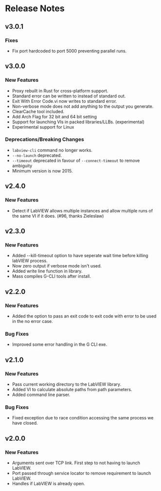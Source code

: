 # Release Notes

## v3.0.1

### Fixes

* Fix port hardcoded to port 5000 preventing parallel runs.

## v3.0.0

### New Features

* Proxy rebuilt in Rust for cross-platform support.
* Standard error can be written to instead of standard out.
* Exit With Error Code.vi now writes to standard error.
* Non-verbose mode does not add anything to the output you generate.
* ClearCache tool included.
* Add Arch Flag for 32 bit and 64 bit setting
* Support for launching VIs in packed libraries/LLBs. (experimental)
* Experimental support for Linux

### Deprecations/Breaking Changes

* `labview-cli` command no longer works.
*  `--no-launch` deprecated.
* `--timeout` deprecated in favour of `--connect-timeout` to remove ambiguity
* Minimum version is now 2015.


## v2.4.0

### New Features

* Detect if LabVIEW allows multiple instances and allow multiple runs of the same VI if it does. (#96, thanks Zieleslaw)

## v2.3.0

### New Features

* Added --kill-timeout option to have seperate wait time before killing labVIEW process.
* Now zero output if verbose mode isn't used.
* Added write line function in library.
* Mass compiles G-CLI tools after install.

## v2.2.0

### New Features

* Added the option to pass an exit code to exit code with error to be used in the no error case.

### Bug Fixes

* Improved some error handling in the G CLI exe.

## v2.1.0

### New Features

* Pass current working directory to the LabVIEW library.
* Added VI to calculate absolute paths from path parameters.
* Added command line parser.

### Bug Fixes

* Fixed exception due to race condition accessing the same process we have closed.

## v2.0.0

### New Features

* Arguments sent over TCP link. First step to not having to launch LabVIEW.
* Port passed through service locator to remove requirement to launch LabVIEW.
* Handles if LabVIEW is already open.